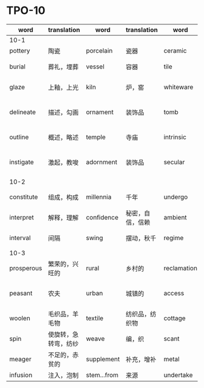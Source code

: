 # TPO-10

|word|translation|word|translation|word|translation|word|translation|
|---|---|---|---|---|---|---|---|
|10-1|
|pottery|陶瓷|porcelain|瓷器|ceramic|陶瓷|utilitarian|适用物器|
|burial|葬礼，埋葬|vessel|容器|tile|瓦片|model|模特，模型，模仿|
|glaze|上釉，上光|kiln|炉，窑|whiteware|白色窑器|prize|奖品，优秀的|
|delineate|描述，勾画|ornament|装饰品|tomb|坟墓|motif|主题，动机,基本图案|
|outline|概述，略述|temple|寺庙|intrinsic|固有的，本质的|notable|值得注意的，著名的|
|instigate|激起，教唆|adornment|装饰品|secular|现世的，俗世的，长久的|commission|委托，任命|
|10-2|
|constitute|组成，构成|millennia|千年|undergo|经历|immense|极大的，巨大的|
|interpret|解释，理解|confidence|秘密，自信，信赖|ambient|周围的，包围着的|instrumental|仪器的，乐器的|
|interval|间隔|swing|摆动，秋千|regime|朝代更迭|appreciably|相当大的，明显的|
|10-3|
|prosperous|繁荣的，兴旺的|rural|乡村的|reclamation|开垦|spectacular|壮观的|
|peasant|农夫|urban|城镇的|access|入口，通道，访问，接触|intrinsic|固有的，本质的|
|woolen|毛织品，羊毛物|textile|纺织品，纺织物|cottage|小屋，村舍|ravage|劫掠，毁坏|
|spin|使旋转，急转弯，纺纱|weave|编，织|scant|不足的，缺乏的|remuneration|工资，薪酬|
|meager|不足的，赤贫的|supplement|补充，增补|metal|金属|promissory|应允的，承诺的|
|infusion|注入，泡制|stem...from|来源|undertake|承担，承诺|